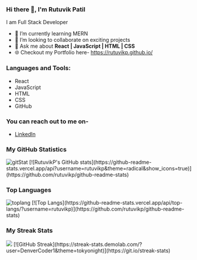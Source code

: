 ### Hi there 👋, I'm Rutuvik Patil
I am Full Stack Developer

- 🌱 I’m currently learning MERN
- 👯 I’m looking to collaborate on exciting projects
- 💬 Ask me about **React | JavaScript | HTML | CSS**
- 🌐 Checkout my Portfolio here- https://rutuvikp.github.io/


### Languages and Tools:
- React
- JavaScript
- HTML
- CSS
- GitHub

### You can reach out to me on-
- [LinkedIn](https://www.linkedin.com/in/rutuvikpatil)

### My GitHub Statistics
<img src="https://github-readme-stats.vercel.app/api?username=rutuvikp&theme=radical&show_icons=true" alt="gitStat" />
[![RutuvikP's GitHub stats](https://github-readme-stats.vercel.app/api?username=rutuvikp&theme=radical&show_icons=true)](https://github.com/rutuvikp/github-readme-stats)

### Top Languages
<img src="https://github-readme-stats.vercel.app/api/top-langs/?username=rutuvikp" alt="toplang" />
[![Top Langs](https://github-readme-stats.vercel.app/api/top-langs/?username=rutuvikp)](https://github.com/rutuvikp/github-readme-stats)

### My Streak Stats
<img src="https://streak-stats.demolab.com/?user=DenverCoder1&theme=tokyonight"/>
[![GitHub Streak](https://streak-stats.demolab.com/?user=DenverCoder1&theme=tokyonight)](https://git.io/streak-stats)
